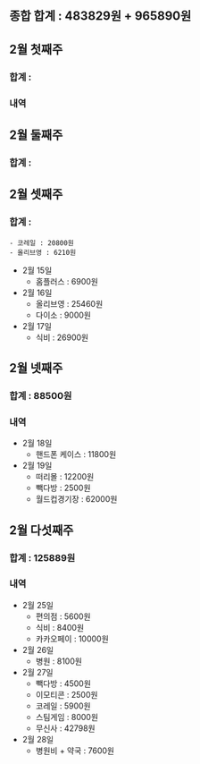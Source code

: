 ## 종합 합계 : 483829원 + 965890원

## 2월 첫째주
### 합계 : 

### 내역 

## 2월 둘째주
### 합계 : 
## 2월 셋째주
### 합계 : 
	- 코레일 : 20800원
	- 올리브영 : 6210원
- 2월 15일
	- 홈플러스 : 6900원
- 2월 16일
	- 올리브영 : 25460원
	- 다이소 : 9000원
- 2월 17일 
	- 식비 : 26900원
## 2월 넷째주
### 합계 : 88500원

### 내역 
- 2월 18일
	- 핸드폰 케이스 : 11800원
- 2월 19일 
	- 떠리몰 : 12200원
	- 빽다방 : 2500원
	- 월드컵경기장 : 62000원
## 2월 다섯째주
### 합계 : 125889원

### 내역 
- 2월 25일
	- 편의점 : 5600원
	- 식비 : 8400원
	- 카카오페이 : 10000원
- 2월 26일
	- 병원 : 8100원
- 2월 27일
	- 빽다방 : 4500원
	- 이모티콘 : 2500원
	- 코레일 : 5900원
	- 스팀게임 : 8000원
	- 무신사 : 42798원
- 2월 28일
	- 병원비 + 약국 : 7600원